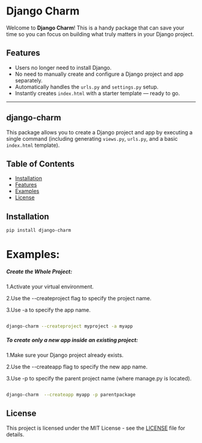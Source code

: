 # Django Charm

Welcome to **Django Charm**! This is a handy package that can save your time so you can focus on building what truly matters in your Django project.

## Features
- Users no longer need to install Django. 
- No need to manually create and configure a Django project and app separately.
- Automatically handles the `urls.py` and `settings.py` setup.
- Instantly creates `index.html` with a starter template — ready to go.

---

## django-charm

This package allows you to create a Django project and app by executing a single command (including generating `views.py`, `urls.py`, and a basic `index.html` template).

## Table of Contents
- [Installation](#installation)
- [Features](#features)
- [Examples](#examples)
- [License](#license)


## Installation

```bash
pip install django-charm
```





# Examples:

  #####  Create the Whole Project:

1.Activate your virtual environment.<br>

2.Use the --createproject flag to specify the project name.<br>

3.Use -a to specify the app name.



```bash

django-charm --createproject myproject -a myapp

```
  #####  To create only a new app inside an existing project:
1.Make sure your Django project already exists.<br>

2.Use the --createapp flag to specify the new app name.<br>

3.Use -p to specify the parent project name (where manage.py is located).

```bash

django-charm  --createapp myapp -p parentpackage

```
## License

This project is licensed under the MIT License - see the [LICENSE](LICENSE) file for details.

